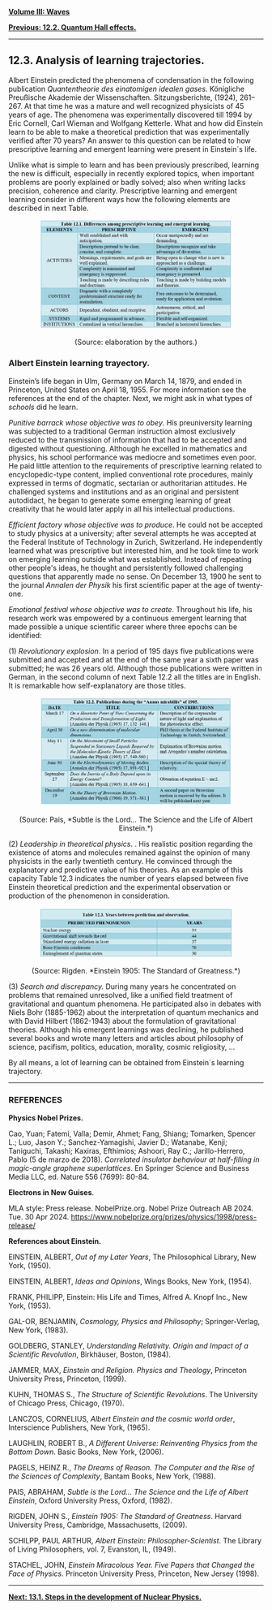 [**Volume III: Waves**](./volume-III.md)

[**Previous: 12.2.	Quantum Hall effects.**](./vol-III-chap-12-sect-2.md) 

***

## 12.3.	Analysis of learning trajectories.

Albert Einstein predicted the phenomena of condensation in the following publication *Quantentheorie des einatomigen idealen gases*. Königliche Preußische Akademie der Wissenschaften. Sitzungsberichte, (1924), 261–267. At that time he was a mature and well recognized physicists of 45 years of age. The phenomena was experimentally discovered till 1994 by Eric Cornell, Carl Wieman and Wolfgang Ketterle. What and how did Einstein learn to be able to make a theoretical prediction that was experimentally verified after 70 years? An answer to this question can be related to how prescriptive learning and emergent learning were present in Einstein´s life.

Unlike what is simple to learn and has been previously prescribed, learning the new is difficult, especially in recently explored topics, when important problems are poorly explained or badly solved; also when writing lacks precision, coherence and clarity. Prescriptive learning and emergent learning consider in different ways how the following elements are described in next Table.

 <p align="center" width="100%">
    <img width="380" src="https://github.com/modphysnobel/modphysnobel.github.io/blob/main/docs/vol-III/figs/12.1.jpg?raw=true"> 
</p>


<center>
(Source: elaboration by the authors.)
</center>

### Albert Einstein learning trayectory.

Einstein’s life began in Ulm, Germany on March 14, 1879, and ended in Princeton, United States on April 18, 1955. For more information see the references at the end of the chapter. Next, we might ask in what types of *schools* did he learn.

*Punitive barrack whose objective was to obey*.  His preuniversity learning was subjected to a traditional German instruction almost exclusively reduced to the transmission of information that had to be accepted and digested without questioning. Although he excelled in mathematics and physics, his school performance was mediocre and sometimes even poor. He paid little attention to the requirements of prescriptive learning related to encyclopedic-type content, implied conventional rote procedures, mainly expressed in terms of dogmatic, sectarian or authoritarian attitudes. He challenged systems and institutions and as an original and persistent autodidact, he began to generate some emerging learning of great creativity that he would later apply in all his intellectual productions.

*Efficient factory whose objective was to produce*. He could not be accepted to study physics at a university; after several attempts he was accepted at the Federal Institute of Technology in Zurich, Switzerland. He independently learned what was prescriptive but interested him, and he took time to work on emerging learning outside what was established. Instead of repeating other people's ideas, he thought and persistently followed challenging questions that apparently made no sense. On December 13, 1900 he sent to the journal *Annalen der Physik*  his first scientific paper at the age of twenty-one.

*Emotional festival whose objective was to create*. Throughout his life, his research work was empowered by a continuous emergent learning that made possible a unique scientific career where three epochs can be identified: 

(1)	*Revolutionary explosion*. In a period of 195 days five publications were submitted and accepted and at the end of the same year a sixth paper was submitted; he was 26 years old. Although those publications were written in German, in the second column of next Table 12.2 all the titles are in English. It is remarkable how self-explanatory are those titles.

 <p align="center" width="100%">
    <img width="380" src="https://github.com/modphysnobel/modphysnobel.github.io/blob/main/docs/vol-III/figs/12.2.jpg?raw=true"> 
</p>

<center>
(Source: Pais, *Subtle is the Lord... The Science and the Life of Albert Einstein.*)
</center>


(2) *Leadership in theoretical physics*. . His realistic position regarding the existence of atoms and molecules remained against the opinion of many physicists in the early twentieth century. He convinced through the explanatory and predictive value of his theories. As an example of this capacity Table 12.3 indicates the number of years elapsed between five Einstein theoretical prediction and the experimental observation or production of the phenomenon in consideration.

 <p align="center" width="100%">
    <img width="380" src="https://github.com/modphysnobel/modphysnobel.github.io/blob/main/docs/vol-III/figs/12.3.jpg?raw=true"> 
</p>



<center>
(Source: Rigden. *Einstein 1905: The Standard of Greatness.*)
</center>


(3) *Search and discrepancy.* During many years he concentrated on problems that remained unresolved, like a unified field treatment of gravitational and quantum phenomena. He participated also in debates with Niels Bohr (1885-1962) about the interpretation of quantum mechanics and with David Hilbert (1862-1943) about the formulation of gravitational theories. Although his emergent learnings was declining, he published several books and wrote many letters and articles about philosophy of science, pacifism, politics, education, morality, cosmic religiosity, ...

By all means, a lot of learning can be obtained from Einstein´s learning trajectory.

***

### REFERENCES

**Physics Nobel Prizes.**

Cao, Yuan; Fatemi, Valla; Demir, Ahmet; Fang, Shiang; Tomarken, Spencer L.; Luo, Jason Y.; Sanchez-Yamagishi, Javier D.; Watanabe, Kenji; Taniguchi, Takashi; Kaxiras, Efthimios; Ashoori, Ray C.; Jarillo-Herrero, Pablo (5 de marzo de 2018). *Correlated insulator behaviour at half-filling in magic-angle graphene superlattices*. En Springer Science and Business Media LLC, ed. Nature 556 (7699): 80-84.

**Electrons in New Guises**. 

MLA style: Press release. NobelPrize.org. Nobel Prize Outreach AB 2024. Tue. 30 Apr 2024. <https://www.nobelprize.org/prizes/physics/1998/press-release/>

**References about Einstein.**

EINSTEIN, ALBERT, *Out of my Later Years*, The Philosophical Library, New York, (1950).

EINSTEIN, ALBERT, *Ideas and Opinions*, Wings Books, New York, (1954).

FRANK, PHILIPP, Einstein: His Life and Times, Alfred A. Knopf Inc., New York, (1953).

GAL-OR, BENJAMIN, *Cosmology, Physics and Philosophy*; Springer-Verlag, New York, (1983).

GOLDBERG, STANLEY, *Understanding Relativity. Origin and Impact of a Scientific Revolution*, Birkhäuser, Boston, (1984).

JAMMER, MAX, *Einstein and Religion. Physics and Theology*, Princeton University Press, Princeton, (1999).

KUHN, THOMAS S., *The Structure of Scientific Revolutions*. The University of Chicago Press, Chicago, (1970).

LANCZOS, CORNELIUS, *Albert Einstein and the cosmic world order*, Interscience Publishers, New York, (1965).

LAUGHLIN, ROBERT B., *A Different Universe: Reinventing Physics from the Bottom Down*. Basic Books, New York, (2006). 

PAGELS, HEINZ R., *The Dreams of Reason. The Computer and the Rise of the Sciences of Complexity*, Bantam Books, New York, (1988).

PAIS, ABRAHAM, *Subtle is the Lord… The Science and the Life of Albert Einstein*, Oxford University Press, Oxford, (1982).

RIGDEN, JOHN S., *Einstein 1905: The Standard of Greatness*. Harvard University Press, Cambridge, Massachusetts, (2009).

SCHILPP, PAUL ARTHUR, *Albert Einstein: Philosopher-Scientist*. The Library of Living Philosophers, vol. 7, Evanston, IL, (1949).

STACHEL, JOHN, *Einstein Miracolous Year. Five Papers that Changed the Face of Physics*. Princeton University Press, Princeton, New Jersey (1998).

***

[**Next: 13.1. Steps in the development of Nuclear Physics.**](https://modphysnobel.github.io/vol-IV/vol-IV-chap-13-sect-1/)